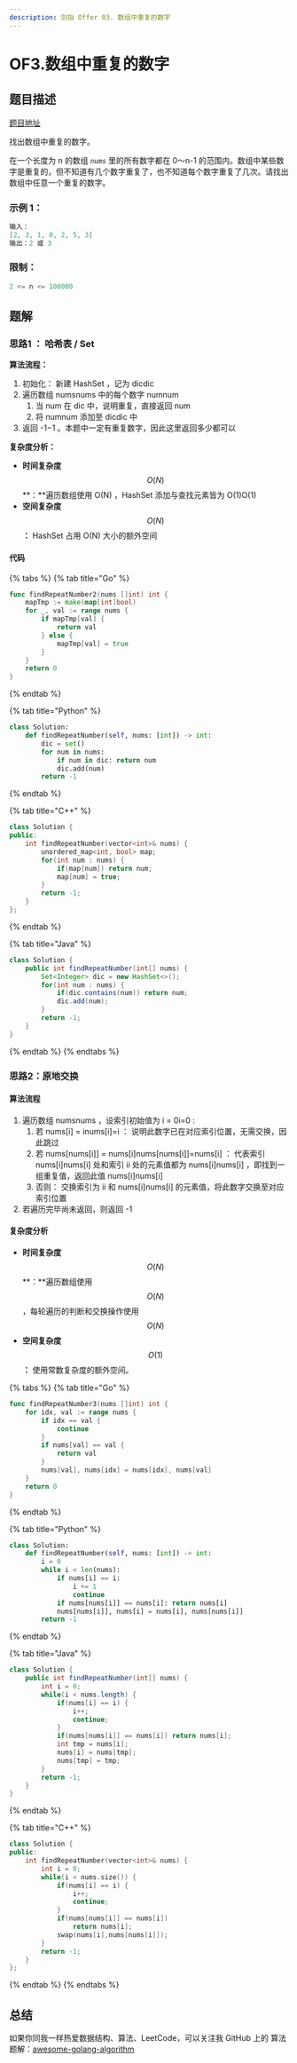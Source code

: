 ```yaml
---
description: 剑指 Offer 03. 数组中重复的数字
---
```


# OF3.数组中重复的数字

## 题目描述

[题目地址](https://leetcode-cn.com/problems/shu-zu-zhong-zhong-fu-de-shu-zi-lcof/)

找出数组中重复的数字。

在一个长度为 n 的数组 _`nums`_ 里的所有数字都在 0～n-1 的范围内。数组中某些数字是重复的，但不知道有几个数字重复了，也不知道每个数字重复了几次。请找出数组中任意一个重复的数字。

### **示例 1：**

```go
输入：
[2, 3, 1, 0, 2, 5, 3]
输出：2 或 3 
```

### **限制：**

```go
2 <= n <= 100000
```

## 题解

### 思路1 ： **哈希表 / Set**

**算法流程：**

1. 初始化： 新建 HashSet ，记为 dicdic 
2. 遍历数组 numsnums 中的每个数字 numnum 
   1. 当 num 在 dic 中，说明重复，直接返回 num 
   2. 将 numnum 添加至 dicdic 中
3. 返回 -1−1 。本题中一定有重复数字，因此这里返回多少都可以 

**复杂度分析：**

* **时间复杂度**$$O(N)$$**：**遍历数组使用 O\(N\) ，HashSet 添加与查找元素皆为 O\(1\)O\(1\) 
* **空间复杂度**$$O(N)$$**：** HashSet 占用 O\(N\) 大小的额外空间

#### 代码

{% tabs %}
{% tab title="Go" %}
```go
func findRepeatNumber2(nums []int) int {
	mapTmp := make(map[int]bool)
	for _, val := range nums {
		if mapTmp[val] {
			return val
		} else {
			mapTmp[val] = true
		}
	}
	return 0
}
```
{% endtab %}

{% tab title="Python" %}
```python
class Solution:
    def findRepeatNumber(self, nums: [int]) -> int:
        dic = set()
        for num in nums:
            if num in dic: return num
            dic.add(num)
        return -1
```
{% endtab %}

{% tab title="C++" %}
```cpp
class Solution {
public:
    int findRepeatNumber(vector<int>& nums) {
        unordered_map<int, bool> map;
        for(int num : nums) {
            if(map[num]) return num;
            map[num] = true;
        }
        return -1;
    }
};
```
{% endtab %}

{% tab title="Java" %}
```java
class Solution {
    public int findRepeatNumber(int[] nums) {
        Set<Integer> dic = new HashSet<>();
        for(int num : nums) {
            if(dic.contains(num)) return num;
            dic.add(num);
        }
        return -1;
    }
}
```
{% endtab %}
{% endtabs %}



### 思路2：**原地交换**

#### 算法流程

1. 遍历数组 numsnums ，设索引初始值为 i = 0i=0 :
   1. 若 nums\[i\] = inums\[i\]=i ： 说明此数字已在对应索引位置，无需交换，因此跳过
   2. 若 nums\[nums\[i\]\] = nums\[i\]nums\[nums\[i\]\]=nums\[i\] ： 代表索引 nums\[i\]nums\[i\] 处和索引 ii 处的元素值都为 nums\[i\]nums\[i\] ，即找到一组重复值，返回此值 nums\[i\]nums\[i\] 
   3. 否则： 交换索引为 ii 和 nums\[i\]nums\[i\] 的元素值，将此数字交换至对应索引位置
2. 若遍历完毕尚未返回，则返回 -1 

#### 复杂度分析

* **时间复杂度**$$O(N)$$**：**遍历数组使用 $$O(N)$$ ，每轮遍历的判断和交换操作使用 $$O(N)$$ 
* **空间复杂度**$$O(1)$$**：** 使用常数复杂度的额外空间。

{% tabs %}
{% tab title="Go" %}
```go
func findRepeatNumber3(nums []int) int {
	for idx, val := range nums {
		if idx == val {
			continue
		}
		if nums[val] == val {
			return val
		}
		nums[val], nums[idx] = nums[idx], nums[val]
	}
	return 0
}
```
{% endtab %}

{% tab title="Python" %}
```python
class Solution:
    def findRepeatNumber(self, nums: [int]) -> int:
        i = 0
        while i < len(nums):
            if nums[i] == i:
                i += 1
                continue
            if nums[nums[i]] == nums[i]: return nums[i]
            nums[nums[i]], nums[i] = nums[i], nums[nums[i]]
        return -1
```
{% endtab %}

{% tab title="Java" %}
```java
class Solution {
    public int findRepeatNumber(int[] nums) {
        int i = 0;
        while(i < nums.length) {
            if(nums[i] == i) {
                i++;
                continue;
            }
            if(nums[nums[i]] == nums[i]) return nums[i];
            int tmp = nums[i];
            nums[i] = nums[tmp];
            nums[tmp] = tmp;
        }
        return -1;
    }
}
```
{% endtab %}

{% tab title="C++" %}
```cpp
class Solution {
public:
    int findRepeatNumber(vector<int>& nums) {
        int i = 0;
        while(i < nums.size()) {
            if(nums[i] == i) {
                i++;
                continue;
            }
            if(nums[nums[i]] == nums[i])
                return nums[i];
            swap(nums[i],nums[nums[i]]);
        }
        return -1;
    }
};
```
{% endtab %}
{% endtabs %}

## 总结

如果你同我一样热爱数据结构、算法、LeetCode，可以关注我 GitHub 上的 算法 题解：[awesome-golang-algorithm](https://github.com/kylesliu/awesome-golang-algorithm)
